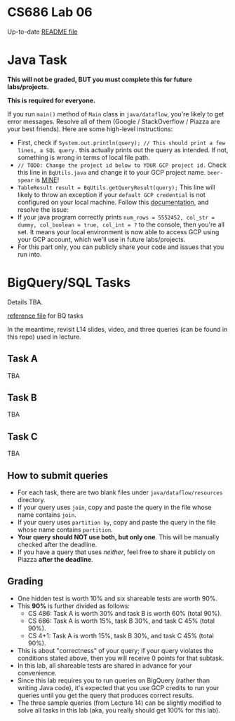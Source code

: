 # CS686 Lab 06

Up-to-date [README file](https://github.com/cs-rocks/cs686-lectures/blob/master/labs/Lab06-README.md)

# Java Task #
**This will not be graded, BUT you must complete this for future labs/projects.**

**This is required for everyone.**

If you run `main()` method of `Main` class in `java/dataflow`, you're likely to get error messages.
Resolve all of them (Google / StackOverflow / Piazza are your best friends).
Here are some high-level instructions:
 - First, check if `System.out.println(query); // This should print a few lines, a SQL query.` this actually prints out the query as intended. If not, something is wrong in terms of local file path.
 -  `// TODO: Change the project id below to YOUR GCP project id.` Check this line in `BqUtils.java` and change it to your GCP project name. `beer-spear` is [MINE](https://thumbs.worthpoint.com/zoom/images1/1/0717/16/disneyland-finding-nemo-hoodie_1_2c0d9cfab1ba050d1f79359e798d00ca.jpg "Mine")! 
 - `TableResult result = BqUtils.getQueryResult(query);` This line will likely to throw an exception if your `default GCP credential` is not configured on your local machine. Follow this [documentation](https://cloud.google.com/sdk/gcloud/reference/auth/application-default/login), and resolve the issue: 
 - If your java program correctly prints `num_rows = 5552452, col_str = dummy, col_boolean = true, col_int = ?` to the console, then you're all set. It means your local environment is now able to access GCP using your GCP account, which we'll use in future labs/projects. 
 - For this part only, you can publicly share your code and issues that you run into.


# BigQuery/SQL Tasks #

Details TBA.

[reference file](TBA) for BQ tasks

In the meantime, revisit L14 slides, video, and three queries (can be found in this repo) used in lecture.

## Task A ##
TBA

## Task B ##
TBA


## Task C ##
TBA
 
## How to submit queries ##
 - For each task, there are two blank files under `java/dataflow/resources` directory.
 - If your query uses `join`, copy and paste the query in the file whose name contains `join`.
 - If your query uses `partition by`, copy and paste the query in the file whose name contains `partition`.
 - **Your query should NOT use both, but only one**. This will be manually checked after the deadline.
 - If you have a query that uses *neither*, feel free to share it publicly on Piazza **after the deadline**.

## Grading ##
 - One hidden test is worth 10% and six shareable tests are worth 90%.
 - This **90%** is further divided as follows:
   - CS 486: Task A is worth 30% and task B is worth 60% (total 90%).
   - CS 686: Task A is worth 15%, task B 30%, and task C 45% (total 90%).
   - CS 4+1: Task A is worth 15%, task B 30%, and task C 45% (total 90%).
 - This is about "correctness" of your query; if your query violates the conditions stated above, then you will receive 0 points for that subtask.
 - In this lab, all shareable tests are shared in advance for your convenience.
 - Since this lab requires you to run queries on BigQuery (rather than writing Java code), it's expected that you use GCP credits to run your queries until you get the query that produces correct results.
 - The three sample queries (from Lecture 14) can be slightly modified to solve all tasks in this lab (aka, you really should get 100% for this lab).

